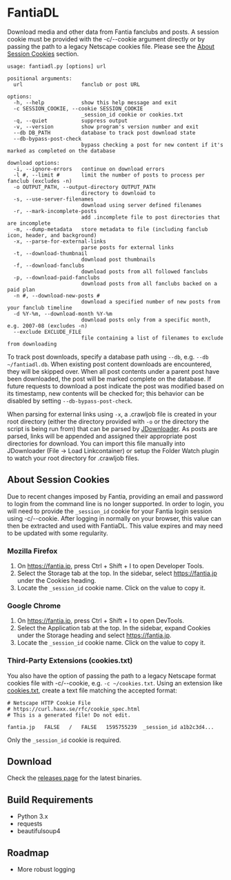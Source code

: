 # FantiaDL
Download media and other data from Fantia fanclubs and posts. A session cookie must be provided with the -c/--cookie argument directly or by passing the path to a legacy Netscape cookies file. Please see the [About Session Cookies](#about-session-cookies) section.

```
usage: fantiadl.py [options] url

positional arguments:
  url                   fanclub or post URL

options:
  -h, --help            show this help message and exit
  -c SESSION_COOKIE, --cookie SESSION_COOKIE
                        _session_id cookie or cookies.txt
  -q, --quiet           suppress output
  -v, --version         show program's version number and exit
  --db DB_PATH          database to track post download state
  --db-bypass-post-check
                        bypass checking a post for new content if it's marked as completed on the database

download options:
  -i, --ignore-errors   continue on download errors
  -l #, --limit #       limit the number of posts to process per fanclub (excludes -n)
  -o OUTPUT_PATH, --output-directory OUTPUT_PATH
                        directory to download to
  -s, --use-server-filenames
                        download using server defined filenames
  -r, --mark-incomplete-posts
                        add .incomplete file to post directories that are incomplete
  -m, --dump-metadata   store metadata to file (including fanclub icon, header, and background)
  -x, --parse-for-external-links
                        parse posts for external links
  -t, --download-thumbnail
                        download post thumbnails
  -f, --download-fanclubs
                        download posts from all followed fanclubs
  -p, --download-paid-fanclubs
                        download posts from all fanclubs backed on a paid plan
  -n #, --download-new-posts #
                        download a specified number of new posts from your fanclub timeline
  -d %Y-%m, --download-month %Y-%m
                        download posts only from a specific month, e.g. 2007-08 (excludes -n)
  --exclude EXCLUDE_FILE
                        file containing a list of filenames to exclude from downloading
```

To track post downloads, specify a database path using `--db`, e.g. `--db ~/fantiadl.db`. When existing post content downloads are encountered, they will be skipped over. When all post contents under a parent post have been downloaded, the post will be marked complete on the database. If future requests to download a post indicate the post was modified based on its timestamp, new contents will be checked for; this behavior can be disabled by setting `--db-bypass-post-check`.

When parsing for external links using `-x`, a .crawljob file is created in your root directory (either the directory provided with `-o` or the directory the script is being run from) that can be parsed by [JDownloader](http://jdownloader.org/). As posts are parsed, links will be appended and assigned their appropriate post directories for download. You can import this file manually into JDownloader (File -> Load Linkcontainer) or setup the Folder Watch plugin to watch your root directory for .crawljob files.

## About Session Cookies
Due to recent changes imposed by Fantia, providing an email and password to login from the command line is no longer supported. In order to login, you will need to provide the `_session_id` cookie for your Fantia login session using -c/--cookie. After logging in normally on your browser, this value can then be extracted and used with FantiaDL. This value expires and may need to be updated with some regularity.

### Mozilla Firefox
1. On https://fantia.jp, press Ctrl + Shift + I to open Developer Tools.
2. Select the Storage tab at the top. In the sidebar, select https://fantia.jp under the Cookies heading.
3. Locate the `_session_id` cookie name. Click on the value to copy it.

### Google Chrome
1. On https://fantia.jp, press Ctrl + Shift + I to open DevTools.
2. Select the Application tab at the top. In the sidebar, expand Cookies under the Storage heading and select https://fantia.jp.
3. Locate the `_session_id` cookie name. Click on the value to copy it.

### Third-Party Extensions (cookies.txt)
You also have the option of passing the path to a legacy Netscape format cookies file with -c/--cookie, e.g. `-c ~/cookies.txt`. Using an extension like [cookies.txt](https://chrome.google.com/webstore/detail/cookiestxt/njabckikapfpffapmjgojcnbfjonfjfg), create a text file matching the accepted format:

```
# Netscape HTTP Cookie File
# https://curl.haxx.se/rfc/cookie_spec.html
# This is a generated file! Do not edit.

fantia.jp	FALSE	/	FALSE	1595755239	_session_id	a1b2c3d4...
```

Only the `_session_id` cookie is required.

## Download
Check the [releases page](https://github.com/bitbybyte/fantiadl/releases/latest) for the latest binaries.

## Build Requirements
 - Python 3.x
 - requests
 - beautifulsoup4

## Roadmap
 - More robust logging

